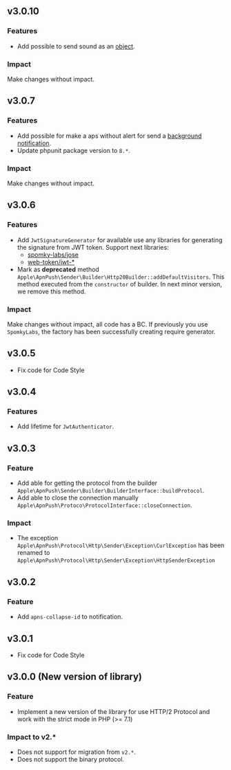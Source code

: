 ## v3.0.10

### Features

* Add possible to send sound as an [object](https://developer.apple.com/documentation/usernotifications/setting_up_a_remote_notification_server/generating_a_remote_notification#2990112).

### Impact

Make changes without impact. 

## v3.0.7

### Features

* Add possible for make a aps without alert for send a [background notification](https://developer.apple.com/documentation/usernotifications/setting_up_a_remote_notification_server/pushing_background_updates_to_your_app).
* Update phpunit package version to `8.*`.

### Impact

Make changes without impact.

## v3.0.6

### Features

* Add `JwtSignatureGenerator` for available use any libraries for generating the signature from JWT token. Support next libraries:
    * [spomky-labs/jose](https://github.com/Spomky-Labs/jose)
    * [web-token/jwt-*](https://www.gitbook.com/book/web-token/jwt-framework)
* Mark as **deprecated** method `Apple\ApnPush\Sender\Builder\Http20Builder::addDefaultVisitors`. This method executed from 
the `constructor` of builder. In next minor version, we remove this method.  

### Impact

Make changes without impact, all code has a BC. If previously you use `SpomkyLabs`, the factory has been successfully 
creating require generator.

## v3.0.5

* Fix code for Code Style

## v3.0.4

### Features

* Add lifetime for `JwtAuthenticator`.

## v3.0.3

### Feature

* Add able for getting the protocol from the builder `Apple\ApnPush\Sender\Builder\BuilderInterface::buildProtocol`.
* Add able to close the connection manually `Apple\ApnPush\Protoco\ProtocolInterface::closeConnection`.

### Impact

* The exception `Apple\ApnPush\Protocol\Http\Sender\Exception\CurlException` has been renamed to `Apple\ApnPush\Protocol\Http\Sender\Exception\HttpSenderException`

## v3.0.2

### Feature

* Add `apns-collapse-id` to notification.

## v3.0.1

* Fix code for Code Style

## v3.0.0 (New version of library)

### Feature

* Implement a new version of the library for use HTTP/2 Protocol and work with the strict mode in PHP (>= 7.1)

### Impact to v2.*

* Does not support for migration from `v2.*`.
* Does not support the binary protocol.
